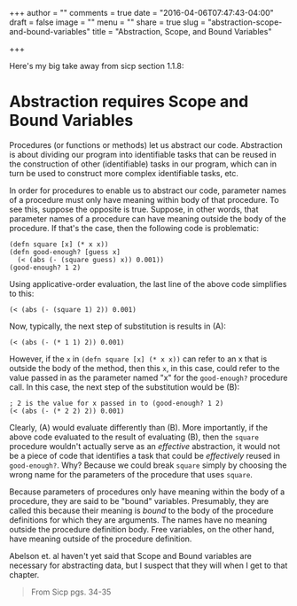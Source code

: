 +++
author = ""
comments = true
date = "2016-04-06T07:47:43-04:00"
draft = false
image = ""
menu = ""
share = true
slug = "abstraction-scope-and-bound-variables"
title = "Abstraction, Scope, and Bound Variables"

+++

Here's my big take away from sicp section 1.1.8:

# Abstraction requires Scope and Bound Variables

Procedures (or functions or methods) let us abstract our code. Abstraction is about dividing our program into identifiable tasks that can be reused in the construction of other (identifiable) tasks in our program, which can in turn be used to construct more complex identifiable tasks, etc.

In order for procedures to enable us to abstract our code, parameter names of a procedure must only have meaning within body of that procedure. To see this, suppose the opposite is true. Suppose, in other words, that parameter names of a procedure can have meaning outside the body of the procedure. If that's the case, then the following code is problematic:

```
(defn square [x] (* x x))
(defn good-enough? [guess x]
  (< (abs (- (square guess) x)) 0.001))
(good-enough? 1 2)
```

Using applicative-order evaluation, the last line of the above code simplifies to this:

```
(< (abs (- (square 1) 2)) 0.001)
```

Now, typically, the next step of substitution is results in (A):

```
(< (abs (- (* 1 1) 2)) 0.001)
```

However, if the `x` in `(defn square [x] (* x x))` can refer to an x that is outside the body of the method, then this `x`, in this case, could refer to the value passed in as the parameter named "x" for the `good-enough?` procedure call. In this case, the next step of the substitution would be (B):

```
; 2 is the value for x passed in to (good-enough? 1 2)
(< (abs (- (* 2 2) 2)) 0.001)
```

Clearly, (A) would evaluate differently than (B).
More importantly, if the above code evaluated to the result of evaluating (B), then the `square` procedure wouldn't actually serve as an *effective* abstraction, it would not be a piece of code that identifies a task that could be *effectively* reused in `good-enough?`. Why? Because we could break `square` simply by choosing the wrong name for the parameters of the procedure that uses `square`.

Because parameters of procedures only have meaning within the body of a procedure, they are said to be "bound" variables. Presumably, they are called this because their meaning is *bound* to the body of the procedure definitions for which they are arguments. The names have no meaning outside the procedure definition body. Free variables, on the other hand, have meaning outside of the procedure definition.

Abelson et. al haven't yet said that Scope and Bound variables are necessary for abstracting data, but I suspect that they will when I get to that chapter.

>From Sicp pgs. 34-35
